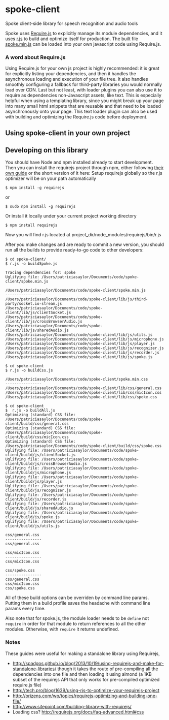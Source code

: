 # spoke-client
Spoke client-side library for speech recognition and audio tools

Spoke uses [Require.js](http://requirejs.org/) to explicitly manage its module dependencies, and it uses [r.js](https://github.com/jrburke/r.js) to build and optimize itself for production.
The built file [spoke.min.js](./spoke.min.js) can be loaded into your own javascript code using Require.js. 

### A word about Require.js
Using Require.js for your own js project is highly recommended: it is great for explicitly listing your dependencies, and then it handles the asynchronous loading and execution of your file tree. It also handles smoothly configuring a fallback for third-party libraries you would normally load over CDN. Last but not least, with loader plugins you can also use it to require as dependencies non-Javascript assets, like text. This is especially helpful when using a templating library, since you might break up your page into many small html snippets that are reusable and that need to be loaded asynchronously onto your page. This text loader plugin can also be used with building and optimizing the Require.js code before deployment.

## Using spoke-client in your own project

## Developing on this library
You should have Node and npm installed already to start development. Then you can install the requirejs project through npm, either following [their own guide](http://requirejs.org/docs/optimization.html) or the short version of it here:
Setup requirejs globally so the r.js optimizer will be on your path automatically
```
$ npm install -g requirejs
```
or
```
$ sudo npm install -g requirejs
```
Or install it locally under your current project working directory
```
$ npm install requirejs
```
Now you will find r.js located at project_dir/node_modules/requirejs/bin/r.js

After you make changes and are ready to commit a new version, you should run all the builds to provide ready-to-go code to other developers:
```
$ cd spoke-client/
$ r.js -o buildSpoke.js 

Tracing dependencies for: spoke
Uglifying file: /Users/patriciasaylor/Documents/code/spoke-client/spoke.min.js

/Users/patriciasaylor/Documents/code/spoke-client/spoke.min.js
----------------
/Users/patriciasaylor/Documents/code/spoke-client/lib/js/third-party/socket.io-stream.js
/Users/patriciasaylor/Documents/code/spoke-client/lib/js/clientSocket.js
/Users/patriciasaylor/Documents/code/spoke-client/lib/js/crossBrowserAudio.js
/Users/patriciasaylor/Documents/code/spoke-client/lib/js/sharedAudio.js
/Users/patriciasaylor/Documents/code/spoke-client/lib/js/utils.js
/Users/patriciasaylor/Documents/code/spoke-client/lib/js/microphone.js
/Users/patriciasaylor/Documents/code/spoke-client/lib/js/player.js
/Users/patriciasaylor/Documents/code/spoke-client/lib/js/recognizer.js
/Users/patriciasaylor/Documents/code/spoke-client/lib/js/recorder.js
/Users/patriciasaylor/Documents/code/spoke-client/lib/js/spoke.js
```
```
$ cd spoke-client
$ r.js -o buildCss.js

/Users/patriciasaylor/Documents/code/spoke-client/spoke.min.css
----------------
/Users/patriciasaylor/Documents/code/spoke-client/lib/css/general.css
/Users/patriciasaylor/Documents/code/spoke-client/lib/css/micIcon.css
/Users/patriciasaylor/Documents/code/spoke-client/lib/css/spoke.css
```
```
$ cd spoke-client
$  r.js -o buildAll.js 
Optimizing (standard) CSS file: /Users/patriciasaylor/Documents/code/spoke-client/build/css/general.css
Optimizing (standard) CSS file: /Users/patriciasaylor/Documents/code/spoke-client/build/css/micIcon.css
Optimizing (standard) CSS file: /Users/patriciasaylor/Documents/code/spoke-client/build/css/spoke.css
Uglifying file: /Users/patriciasaylor/Documents/code/spoke-client/build/js/clientSocket.js
Uglifying file: /Users/patriciasaylor/Documents/code/spoke-client/build/js/crossBrowserAudio.js
Uglifying file: /Users/patriciasaylor/Documents/code/spoke-client/build/js/microphone.js
Uglifying file: /Users/patriciasaylor/Documents/code/spoke-client/build/js/player.js
Uglifying file: /Users/patriciasaylor/Documents/code/spoke-client/build/js/recognizer.js
Uglifying file: /Users/patriciasaylor/Documents/code/spoke-client/build/js/recorder.js
Uglifying file: /Users/patriciasaylor/Documents/code/spoke-client/build/js/sharedAudio.js
Uglifying file: /Users/patriciasaylor/Documents/code/spoke-client/build/js/spoke.js
Uglifying file: /Users/patriciasaylor/Documents/code/spoke-client/build/js/utils.js

css/general.css
----------------
css/general.css

css/micIcon.css
----------------
css/micIcon.css

css/spoke.css
----------------
css/general.css
css/micIcon.css
css/spoke.css
```

All of these build options can be overriden by command line params. Putting them in a build profile saves the headache with command line params every time. 

Also note that for spoke.js, the module loader needs to be `define` not `require` in order for that module to return references to all the other modules. Otherwise, with `require` it returns undefined.

### Notes
These guides were useful for making a standalone library using Requirejs,
* http://spadgos.github.io/blog/2013/10/19/using-requirejs-and-make-for-standalone-libraries/
though it takes the route of pre-compiling all the dependencies into one file
and then loading it using almond (a 1KB subset of the requirejs API that only
works for pre-compiled optimized require.js file)
* http://tech.pro/blog/1639/using-rjs-to-optimize-your-requirejs-project
* http://orizens.com/wp/topics/requirejs-optimizing-and-building-one-file/
* http://www.sitepoint.com/building-library-with-requirejs/
* Loading css? http://requirejs.org/docs/faq-advanced.html#css


